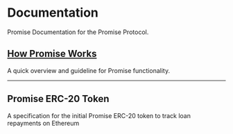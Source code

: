 # Documentation
Promise Documentation for the Promise Protocol.

## [How Promise Works](https://github.com/Promise-Protocol/Documentation/blob/master/howpromiseworks.md)
A quick overview and guideline for Promise functionality.

---

## Promise ERC-20 Token
A specification for the initial Promise ERC-20 token to track loan repayments on Ethereum
